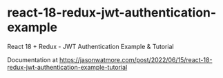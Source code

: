 # react-18-redux-jwt-authentication-example

React 18 + Redux - JWT Authentication Example & Tutorial

Documentation at https://jasonwatmore.com/post/2022/06/15/react-18-redux-jwt-authentication-example-tutorial